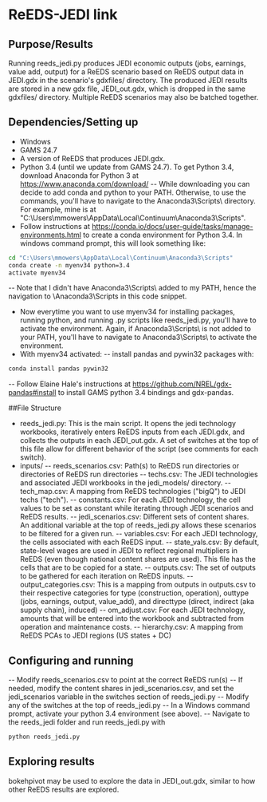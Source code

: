 # ReEDS-JEDI link

## Purpose/Results
Running reeds_jedi.py produces JEDI economic outputs (jobs, earnings, value add, output) for a ReEDS scenario based on ReEDS output data in JEDI.gdx in the scenario's gdxfiles/ directory. The produced JEDI results are stored in a new gdx file, JEDI_out.gdx, which is dropped in the same gdxfiles/ directory. Multiple ReEDS scenarios may also be batched together.

## Dependencies/Setting up
- Windows
- GAMS 24.7
- A version of ReEDS that produces JEDI.gdx.
- Python 3.4 (until we update from GAMS 24.7). To get Python 3.4, download Anaconda for Python 3 at https://www.anaconda.com/download/
-- While downloading you can decide to add conda and python to your PATH. Otherwise, to use the commands, you'll have to navigate to the Anaconda3\Scripts\ directory. For example, mine is at "C:\Users\mmowers\AppData\Local\Continuum\Anaconda3\Scripts".
- Follow instructions at https://conda.io/docs/user-guide/tasks/manage-environments.html to create a conda environment for Python 3.4. In windows command prompt, this will look something like:
```bash
cd "C:\Users\mmowers\AppData\Local\Continuum\Anaconda3\Scripts"
conda create -n myenv34 python=3.4
activate myenv34
```
-- Note that I didn't have Anaconda3\Scripts\ added to my PATH, hence the navigation to \Anaconda3\Scripts in this code snippet.
- Now everytime you want to use myenv34 for installing packages, running python, and running .py scripts like reeds_jedi.py, you'll have to activate the environment. Again, if Anaconda3\Scripts\ is not added to your PATH, you'll have to navigate to Anaconda3\Scripts\ to activate the environment.
- With myenv34 activated:
-- install pandas and pywin32 packages with:
```bash
conda install pandas pywin32
```
-- Follow Elaine Hale's instructions at https://github.com/NREL/gdx-pandas#install to install GAMS python 3.4 bindings and gdx-pandas.

##File Structure
- reeds_jedi.py: This is the main script. It opens the jedi technology workbooks, iteratively enters ReEDS inputs from each JEDI.gdx, and collects the outputs in each JEDI_out.gdx. A set of switches at the top of this file allow for different behavior of the script (see comments for each switch).
- inputs/
-- reeds_scenarios.csv: Path(s) to ReEDS run directories or directories of ReEDS run directories
-- techs.csv: The JEDI technologies and associated JEDI workbooks in the jedi_models/ directory.
-- tech_map.csv: A mapping from ReEDS technologies ("bigQ") to JEDI techs ("tech").
-- constants.csv: For each JEDI technology, the cell values to be set as constant while iterating through JEDI scenarios and ReEDS results.
-- jedi_scenarios.csv: Different sets of content shares. An additional variable at the top of reeds_jedi.py allows these scenarios to be filtered for a given run.
-- variables.csv: For each JEDI technology, the cells associated with each ReEDS input.
-- state_vals.csv: By default, state-level wages are used in JEDI to reflect regional multipliers in ReEDS (even though national content shares are used). This file has the cells that are to be copied for a state.
-- outputs.csv: The set of outputs to be gathered for each iteration on ReEDS inputs.
-- output_categories.csv: This is a mapping from outputs in outputs.csv to their respective categories for type (construction, operation), outtype (jobs, earnings, output, value_add), and directtype (direct, indirect (aka supply chain), induced)
-- om_adjust.csv: For each JEDI technology, amounts that will be entered into the workbook and subtracted from operation and maintenance costs.
-- hierarchy.csv: A mapping from ReEDS PCAs to JEDI regions (US states + DC)

## Configuring and running
-- Modify reeds_scenarios.csv to point at the correct ReEDS run(s)
-- If needed, modify the content shares in jedi_scenarios.csv, and set the jedi_scenarios variable in the switches section of reeds_jedi.py
-- Modify any of the switches at the top of reeds_jedi.py
-- In a Windows command prompt, activate your python 3.4 environment (see above).
-- Navigate to the reeds_jedi folder and run reeds_jedi.py with
```bash
python reeds_jedi.py
```

## Exploring results
bokehpivot may be used to explore the data in JEDI_out.gdx, similar to how other ReEDS results are explored.


